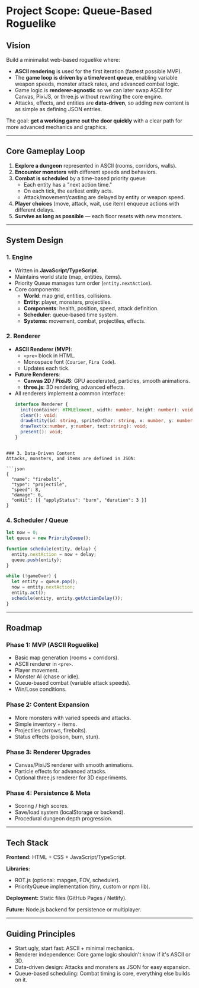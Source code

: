 # Project Scope: Queue-Based Roguelike

## Vision
Build a minimalist web-based roguelike where:
- **ASCII rendering** is used for the first iteration (fastest possible MVP).
- The **game loop is driven by a time/event queue**, enabling variable weapon speeds, monster attack rates, and advanced combat logic.
- Game logic is **renderer-agnostic** so we can later swap ASCII for Canvas, PixiJS, or three.js without rewriting the core engine.
- Attacks, effects, and entities are **data-driven**, so adding new content is as simple as defining JSON entries.

The goal: **get a working game out the door quickly** with a clear path for more advanced mechanics and graphics.

---

## Core Gameplay Loop
1. **Explore a dungeon** represented in ASCII (rooms, corridors, walls).
2. **Encounter monsters** with different speeds and behaviors.
3. **Combat is scheduled** by a time-based priority queue:
   - Each entity has a "next action time."
   - On each tick, the earliest entity acts.
   - Attack/movement/casting are delayed by entity or weapon speed.
4. **Player choices** (move, attack, wait, use item) enqueue actions with different delays.
5. **Survive as long as possible** — each floor resets with new monsters.

---

## System Design

### 1. Engine
- Written in **JavaScript/TypeScript**.
- Maintains world state (map, entities, items).
- Priority Queue manages turn order (`entity.nextAction`).
- Core components:
  - **World**: map grid, entities, collisions.
  - **Entity**: player, monsters, projectiles.
  - **Components**: health, position, speed, attack definition.
  - **Scheduler**: queue-based time system.
  - **Systems**: movement, combat, projectiles, effects.

### 2. Renderer
- **ASCII Renderer (MVP)**:
  - `<pre>` block in HTML.
  - Monospace font (`Courier`, `Fira Code`).
  - Updates each tick.
- **Future Renderers**:
  - **Canvas 2D / PixiJS**: GPU accelerated, particles, smooth animations.
  - **three.js**: 3D rendering, advanced effects.
- All renderers implement a common interface:
  ```ts
  interface Renderer {
    init(container: HTMLElement, width: number, height: number): void;
    clear(): void;
    drawEntity(id: string, spriteOrChar: string, x: number, y: number): void;
    drawText(x:number, y:number, text:string): void;
    present(): void;
  }
```

### 3. Data-Driven Content
Attacks, monsters, and items are defined in JSON:

```json
{
  "name": "firebolt",
  "type": "projectile",
  "speed": 8,
  "damage": 6,
  "onHit": [{ "applyStatus": "burn", "duration": 3 }]
}
```

### 4. Scheduler / Queue
```js
let now = 0;
let queue = new PriorityQueue();

function schedule(entity, delay) {
  entity.nextAction = now + delay;
  queue.push(entity);
}

while (!gameOver) {
  let entity = queue.pop();
  now = entity.nextAction;
  entity.act();
  schedule(entity, entity.getActionDelay());
}
```

---

## Roadmap

### Phase 1: MVP (ASCII Roguelike)
- Basic map generation (rooms + corridors).
- ASCII renderer in `<pre>`.
- Player movement.
- Monster AI (chase or idle).
- Queue-based combat (variable attack speeds).
- Win/Lose conditions.

### Phase 2: Content Expansion
- More monsters with varied speeds and attacks.
- Simple inventory + items.
- Projectiles (arrows, firebolts).
- Status effects (poison, burn, stun).

### Phase 3: Renderer Upgrades
- Canvas/PixiJS renderer with smooth animations.
- Particle effects for advanced attacks.
- Optional three.js renderer for 3D experiments.

### Phase 4: Persistence & Meta
- Scoring / high scores.
- Save/load system (localStorage or backend).
- Procedural dungeon depth progression.

---

## Tech Stack

**Frontend:** HTML + CSS + JavaScript/TypeScript.

**Libraries:**
- ROT.js (optional: mapgen, FOV, scheduler).
- PriorityQueue implementation (tiny, custom or npm lib).

**Deployment:** Static files (GitHub Pages / Netlify).

**Future:** Node.js backend for persistence or multiplayer.

---

## Guiding Principles

- Start ugly, start fast: ASCII + minimal mechanics.
- Renderer independence: Core game logic shouldn't know if it's ASCII or 3D.
- Data-driven design: Attacks and monsters as JSON for easy expansion.
- Queue-based scheduling: Combat timing is core, everything else builds on it.